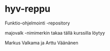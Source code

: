 hyv-reppu
=========

Funktio-ohjelmointi -repository

majovalk -nimimerkin takaa tällä kurssilla löytyy

Markus Valkama ja Arttu Väänänen
